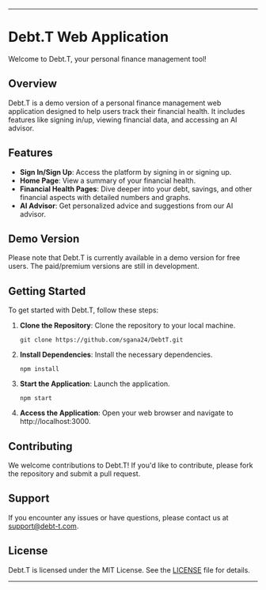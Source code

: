 

---

# Debt.T Web Application

Welcome to Debt.T, your personal finance management tool!

## Overview

Debt.T is a demo version of a personal finance management web application designed to help users track their financial health. It includes features like signing in/up, viewing financial data, and accessing an AI advisor.

## Features

- **Sign In/Sign Up**: Access the platform by signing in or signing up.
- **Home Page**: View a summary of your financial health.
- **Financial Health Pages**: Dive deeper into your debt, savings, and other financial aspects with detailed numbers and graphs.
- **AI Advisor**: Get personalized advice and suggestions from our AI advisor.

## Demo Version

Please note that Debt.T is currently available in a demo version for free users. The paid/premium versions are still in development.

## Getting Started

To get started with Debt.T, follow these steps:

1. **Clone the Repository**: Clone the repository to your local machine.
   ```
   git clone https://github.com/sgana24/DebtT.git
   ```

2. **Install Dependencies**: Install the necessary dependencies.
   ```
   npm install
   ```

3. **Start the Application**: Launch the application.
   ```
   npm start
   ```

4. **Access the Application**: Open your web browser and navigate to http://localhost:3000.

## Contributing

We welcome contributions to Debt.T! If you'd like to contribute, please fork the repository and submit a pull request.

## Support

If you encounter any issues or have questions, please contact us at support@debt-t.com.

## License

Debt.T is licensed under the MIT License. See the [LICENSE](LICENSE) file for details.

---

